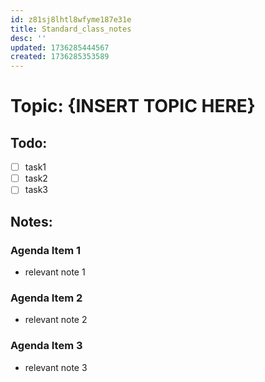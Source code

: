 ```yaml
---
id: z81sj8lhtl8wfyme187e31e
title: Standard_class_notes
desc: ''
updated: 1736285444567
created: 1736285353589
---
```

# Topic: {INSERT TOPIC HERE}

## Todo:
- [ ] task1
- [ ] task2
- [ ] task3

## Notes:
### Agenda Item 1
- relevant note 1
### Agenda Item 2
- relevant note 2
### Agenda Item 3
- relevant note 3